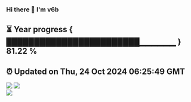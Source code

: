 ### Hi there 👋  I'm v6b  
⏳ Year progress { ████████████████████████▁▁▁▁▁▁ } 81.22 %
---
⏰ Updated on Thu, 24 Oct 2024 06:25:49 GMT
---
![](https://github-readme-stats.vercel.app/api?username=v6b&bg_color=30,e96443,904e95&title_color=fff&text_color=fff&layout=compact)
![](https://github-readme-stats.vercel.app/api/top-langs/?username=v6b&layout=compact&bg_color=30,e96443,904e95&title_color=fff&text_color=fff)  
![](https://gcore.jsdelivr.net/gh/v6b/v6b@main/assets/github-contribution-grid-snake.svg)

